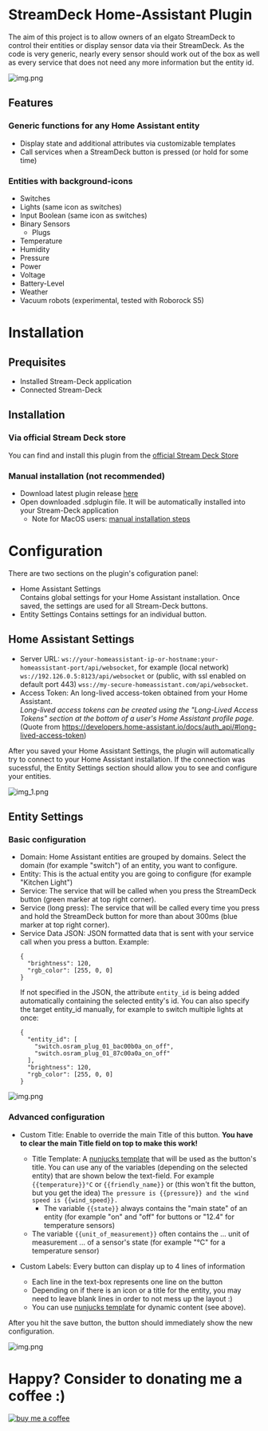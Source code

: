 # StreamDeck Home-Assistant Plugin
The aim of this project is to allow owners of an elgato StreamDeck to control their entities or display sensor data via
their StreamDeck. As the code is very generic, nearly every sensor should work out of the box as well as every
service that does not need any more information but the entity id.

![img.png](doc/example.png)

## Features
### Generic functions for any Home Assistant entity
* Display state and additional attributes via customizable templates
* Call services when a StreamDeck button is pressed (or hold for some time)

### Entities with background-icons
* Switches
* Lights (same icon as switches)
* Input Boolean (same icon as switches)
* Binary Sensors
  * Plugs
* Temperature
* Humidity
* Pressure
* Power
* Voltage
* Battery-Level
* Weather
* Vacuum robots (experimental, tested with Roborock S5)

# Installation
## Prequisites
* Installed Stream-Deck application
* Connected Stream-Deck

## Installation
### Via official Stream Deck store
You can find and install this plugin from the [official Stream Deck Store](https://apps.elgato.com/plugins/de.perdoctus.streamdeck.homeassistant)

### Manual installation (not recommended)
* Download latest plugin release [here][https://github.com/cgiesche/streamdeck-homeassistant/releases]
* Open downloaded .sdplugin file. It will be automatically installed into your Stream-Deck application
  * Note for MacOS users: [manual installation steps][https://www.reddit.com/r/homeassistant/comments/laq2g4/homeassistant_streamdeck_plugin_dynamic_not_just/glu0zep/?utm_source=share&utm_medium=web2x&context=3]

# Configuration
There are two sections on the plugin's cofiguration panel:
 * Home Assistant Settings  
   Contains global settings for your Home Assistant installation. Once saved, the settings are used for all Stream-Deck buttons.
 * Entity Settings
   Contains settings for an individual button.

## Home Assistant Settings
 * Server URL: `ws://your-homeassistant-ip-or-hostname:your-homeassistant-port/api/websocket`, for example (local network) `ws://192.126.0.5:8123/api/websocket` or (public, with ssl enabled on default port 443) `wss://my-secure-homeassistant.com/api/websocket`.
 * Access Token: An long-lived access-token obtained from your Home Assistant.  
   _Long-lived access tokens can be created using the "Long-Lived Access Tokens" section at the bottom of a user's Home Assistant profile page._ (Quote from https://developers.home-assistant.io/docs/auth_api/#long-lived-access-token)
   
After you saved your Home Assistant Settings, the plugin will automatically try to connect to your Home Assistant installation. If the connection was sucessful, the Entity Settings section should allow you to see and configure your entities.

![img_1.png](doc/ha_settings.png)

## Entity Settings
### Basic configuration
 * Domain: Home Assistant entities are grouped by domains. Select the domain (for example "switch") of an entity, you want to configure.
 * Entity: This is the actual entity you are going to configure (for example "Kitchen Light")
 * Service: The service that will be called when you press the StreamDeck button (green marker at top right corner).
 * Service (long press): The service that will be called every time you press and hold the StreamDeck button for more than about 300ms (blue marker at top right corner).
 * Service Data JSON: JSON formatted data that is sent with your service call when you press a button.
   Example:
   ```
   {
     "brightness": 120,
     "rgb_color": [255, 0, 0]
   }
   ```
   If not specified in the JSON, the attribute `entity_id` is being added automatically containing the selected entity's id. You can also specify the target entity_id manually, for example to switch multiple lights at once:  
   ```
   {
     "entity_id": [
       "switch.osram_plug_01_bac00b0a_on_off",
       "switch.osram_plug_01_87c00a0a_on_off"
     ],
     "brightness": 120,
     "rgb_color": [255, 0, 0]
   }
   ```

![img.png](doc/entity_settings.png)

### Advanced configuration
* Custom Title: Enable to override the main Title of this button. **You have to clear the main Title field on top to make this work!**
     * Title Template: A [nunjucks template](https://mozilla.github.io/nunjucks/templating.html) that will be used as the button's title. You can use any of the variables (depending on the selected entity) that are shown below the text-field. For example `{{temperature}}°C` or `{{friendly_name}}` or (this won't fit the button, but you get the idea) `The pressure is {{pressure}} and the wind speed is {{wind_speed}}.`  
       * The variable `{{state}}` always contains the "main state" of an entity (for example "on" and "off" for buttons or "12.4" for temperature sensors)
     * The variable `{{unit_of_measurement}}` often contains the ... unit of measurement ... of a sensor's state (for example "°C" for a temperature sensor)

* Custom Labels: Every button can display up to 4 lines of information
  * Each line in the text-box represents one line on the button
  * Depending on if there is an icon or a title for the entity, you may need to leave blank lines in order to not mess up the layout :)
  * You can use [nunjucks template](https://mozilla.github.io/nunjucks/templating.html) for dynamic content (see above).

After you hit the save button, the button should immediately show the new configuration.
  
![img.png](doc/custom_labels.png)

# Happy? Consider to donating me a coffee :)
[![buy me a coffee](https://www.paypalobjects.com/en_US/i/btn/btn_donate_SM.gif)](https://www.paypal.com/donate?hosted_button_id=3UKRJEJVWV9H4)


[https://www.reddit.com/r/homeassistant/comments/laq2g4/homeassistant_streamdeck_plugin_dynamic_not_just/glu0zep/?utm_source=share&utm_medium=web2x&context=3]: https://www.reddit.com/r/homeassistant/comments/laq2g4/homeassistant_streamdeck_plugin_dynamic_not_just/glu0zep/?utm_source=share&utm_medium=web2x&context=3

[ff]: https://www.reddit.com/r/homeassistant/comments/laq2g4/homeassistant_streamdeck_plugin_dynamic_not_just/glu0zep/?utm_source=share&utm_medium=web2x&context=3

[https://github.com/cgiesche/streamdeck-homeassistant/releases]: https://github.com/cgiesche/streamdeck-homeassistant/releases
